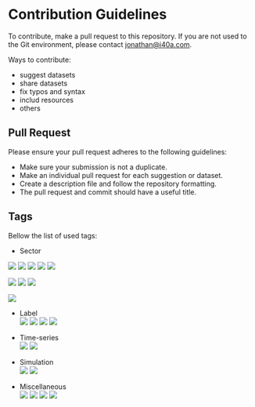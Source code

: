 # Contribution Guidelines
To contribute, make a pull request to this repository. If you are not used to the Git environment, please contact jonathan@i40a.com.

Ways to contribute:
* suggest datasets
* share datasets
* fix typos and syntax
* includ resources
* others


## Pull Request
Please ensure your pull request adheres to the following guidelines:

* Make sure your submission is not a duplicate.
* Make an individual pull request for each suggestion or dataset.
* Create a description file and follow the repository formatting.
* The pull request and commit should have a useful title.


## Tags

Bellow the list of used tags:

-  Sector
    
  ![](<https://img.shields.io/badge/sector-battery-ff69b4.svg>)
  ![](https://img.shields.io/badge/sector-automotiv-green.svg)
  ![](https://img.shields.io/badge/sector-chemical-red.svg)
  ![](https://img.shields.io/badge/sector-mechanical-purple.svg)
  ![](https://img.shields.io/badge/sector-oil-darkblue.svg)


  ![](https://img.shields.io/badge/sector-power-lightblue.svg)
  ![](https://img.shields.io/badge/sector-semicon-blue.svg)
  ![](https://img.shields.io/badge/sector-steel-lightgray.svg)

  ![](https://img.shields.io/badge/sector-etc-333333.svg)

- Label  
  ![](https://img.shields.io/badge/labeled-yes-blue.svg)
  ![](https://img.shields.io/badge/labeled-implicit-green.svg)
  ![](https://img.shields.io/badge/labeled-meta--only-yellow.svg)
  ![](https://img.shields.io/badge/labeled-no-red.svg)

- Time-series  
  ![](https://img.shields.io/badge/time--series-yes-blue.svg)
  ![](https://img.shields.io/badge/time--series-no-red.svg)

- Simulation   
  ![](<https://img.shields.io/badge/simulation-yes-blue.svg>) ![](<https://img.shields.io/badge/simulation-no-red.svg>)   

- Miscellaneous  
  ![](https://img.shields.io/badge/any-gray.svg)
  ![](https://img.shields.io/badge/keywords-gray.svg)
  ![](https://img.shields.io/badge/you-gray.svg)
  ![](https://img.shields.io/badge/want-gray.svg)

